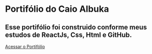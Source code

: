 <h1>Portifólio do Caio Albuka</h1>
<h2>Esse portifólio foi construido conforme meus estudos de ReactJs, Css, Html e GitHub.</h2>
<a href="../index.html ">Acessar o Portifólio</a>

